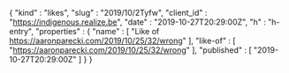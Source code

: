 {
  "kind" : "likes",
  "slug" : "2019/10/2Tyfw",
  "client_id" : "https://indigenous.realize.be",
  "date" : "2019-10-27T20:29:00Z",
  "h" : "h-entry",
  "properties" : {
    "name" : [ "Like of https://aaronparecki.com/2019/10/25/32/wrong" ],
    "like-of" : [ "https://aaronparecki.com/2019/10/25/32/wrong" ],
    "published" : [ "2019-10-27T20:29:00Z" ]
  }
}
